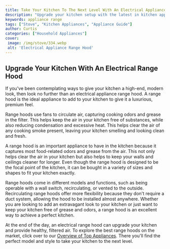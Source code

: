 ```yaml
---
title: Take Your Kitchen To The Next Level With An Electrical Appliance Range Hood
description: "Upgrade your kitchen setup with the latest in kitchen appliances - the electrical appliance range hood Learn how you can take your cooking experience to the next level with the cutting edge technology of a range hood"
keywords: appliance range
tags: ["Stove", "Kitchen Appliances", "Appliance Guide"]
author: Curtis
categories: ["Household Appliances"]
cover: 
 image: /img/stove/334.webp
 alt: 'Electrical Appliance Range Hood'
---
```

## Upgrade Your Kitchen With An Electrical Range Hood

If you've been contemplating ways to give your kitchen a high-end, modern look, then look no further than an electrical appliance range hood. A range hood is the ideal appliance to add to your kitchen to give it a luxurious, premium feel.

Range hoods use fans to circulate air, capturing cooking odors and grease in the filter. This helps keep the air in your kitchen free of substances, while also reducing condensation and excessive heat. This helps clear the air of any cooking smoke present, leaving your kitchen smelling and looking clean and fresh.

A range hood is an important appliance to have in the kitchen because it captures most food-related odors and grease from the air. This not only helps clear the air in your kitchen but also helps to keep your walls and ceilings cleaner for longer. Even though the range hood is designed to be the focal point of the kitchen, it can be bought in a variety of sizes and shapes to fit your kitchen exactly.

Range hoods come in different models and functions, such as being operable with a wall switch, recirculating, or vented to the outside. Recirculating range hoods offer more flexibility because they don't require a duct system, allowing the hood to be installed almost anywhere. Whether you are looking to add an extravagant look to your kitchen or just want to keep your kitchen free of grease and odors, a range hood is an excellent way to achieve a perfect kitchen.

At the end of the day, an electrical range hood can upgrade your kitchen and provide healthy, filtered air. To explore the best range hoods on the market, click over to our [Overview of Top Appliances](./pages/appliance-overview). There you'll find the perfect model and style to take your kitchen to the next level.
